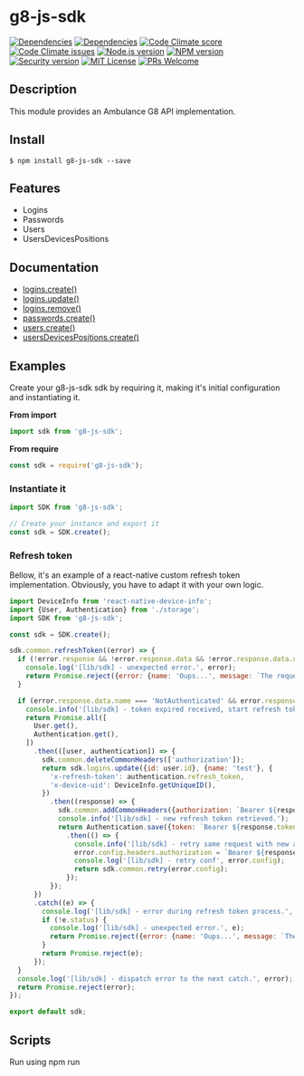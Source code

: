 # g8-js-sdk

[![Dependencies][prod-dependencies-badge]][prod-dependencies]
[![Dependencies][dev-dependencies-badge]][dev-dependencies]
[![Code Climate score][codeclimate-score-badge]][codeclimate-score]
[![Code Climate issues][codeclimate-issues-badge]][codeclimate-issues]
[![Node.js version][nodejs-badge]][nodejs]
[![NPM version][npm-badge]][npm]
[![Security version][security-version-badge]][security-version]
[![MIT License][license-badge]][LICENSE]
[![PRs Welcome][prs-badge]][prs]

## Description

This module provides an Ambulance G8 API implementation.

## Install
```
$ npm install g8-js-sdk --save
```

## Features

- Logins
- Passwords
- Users
- UsersDevicesPositions

## Documentation

* [logins.create()](#createLogins)
* [logins.update()](#updateLogins)
* [logins.remove()](#removeLogins)
* [passwords.create()](#createPasswords)
* [users.create()](#createUsers)
* [usersDevicesPositions.create()](#createUserDevicesPositions)

## Examples

Create your g8-js-sdk sdk by requiring it, making it's initial configuration and instantiating it.

**From import**
```javascript
import sdk from 'g8-js-sdk';
```

**From require**
```javascript
const sdk = require('g8-js-sdk');
```


### Instantiate it

```javascript
import SDK from 'g8-js-sdk';

// Create your instance and export it
const sdk = SDK.create();
```

### Refresh token

Bellow, it's an example of a react-native custom refresh token implementation. Obviously, you have to adapt it with your own logic.

```javascript
import DeviceInfo from 'react-native-device-info';
import {User, Authentication} from './storage';
import SDK from 'g8-js-sdk';

const sdk = SDK.create();

sdk.common.refreshToken((error) => {
  if (!error.response && !error.response.data && !error.response.data.name) {
    console.log('[lib/sdk] - unexpected error.', error);
    return Promise.reject({error: {name: 'Oups...', message: `The request could not succeed.`}});
  }

  if (error.response.data.name === 'NotAuthenticated' && error.response.data.message === 'TOKEN_EXPIRED') {
    console.info('[lib/sdk] - token expired received, start refresh token process.');
    return Promise.all([
      User.get(),
      Authentication.get(),
    ])
      .then(([user, authentication]) => {
        sdk.common.deleteCommonHeaders(['authorization']);
        return sdk.logins.update({id: user.id}, {name: 'test'}, {
          'x-refresh-token': authentication.refresh_token,
          'x-device-uid': DeviceInfo.getUniqueID(),
        })
          .then((response) => {
            sdk.common.addCommonHeaders({authorization: `Bearer ${response.token}`});
            console.info('[lib/sdk] - new refresh token retrieved.');
            return Authentication.save({token: `Bearer ${response.token}`, refresh_token: response.refresh_token})
              .then(() => {
                console.info('[lib/sdk] - retry same request with new access token.');
                error.config.headers.authorization = `Bearer ${response.token}`;
                console.log('[lib/sdk] - retry conf', error.config);
                return sdk.common.retry(error.config);
              });
          });
      })
      .catch((e) => {
        console.log('[lib/sdk] - error during refresh token process.', e);
        if (!e.status) {
          console.log('[lib/sdk] - unexpected error.', e);
          return Promise.reject({error: {name: 'Oups...', message: `The request could not succeed.`}});
        }
        return Promise.reject(e);
      });
  }
  console.log('[lib/sdk] - dispatch error to the next catch.', error);
  return Promise.reject(error);
});

export default sdk;
```

## Scripts

Run using npm run <script> command.

    clean - remove coverage data, Jest cache and transpiled files,
    lint - lint source files and tests,
    typecheck - check type annotations,
    test - lint, typecheck and run tests with coverage,
    test-only - run tests with coverage,
    test:watch - interactive watch mode to automatically re-run tests,
    build - compile source files,
    build:watch - interactive watch mode, compile sources on change.


## License
MIT © [Dimitri DO BAIRRO](https://github.com/rimiti/g8-js-sdk/blob/master/LICENSE)

[prod-dependencies-badge]: https://david-dm.org/rimiti/g8-js-sdk/status.svg
[prod-dependencies]: https://david-dm.org/rimiti/g8-js-sdk
[dev-dependencies-badge]: https://david-dm.org/rimiti/g8-js-sdk/dev-status.svg
[dev-dependencies]: https://david-dm.org/rimiti/g8-js-sdk?type=dev
[security-version-badge]: https://nodesecurity.io/orgs/dim-solution/projects/7559b06b-d1bf-4f11-81b3-b2d2f6b80004/badge
[security-version]: https://nodesecurity.io/orgs/dim-solution/projects/7559b06b-d1bf-4f11-81b3-b2d2f6b80004
[codeclimate-score-badge]: https://api.codeclimate.com/v1/badges/a36ff76f9ddf6297244b/maintainability
[codeclimate-score]: https://codeclimate.com/github/rimiti/g8-js-sdk/maintainability
[codeclimate-issues-badge]: https://codeclimate.com/github/rimiti/g8-js-sdk/badges/issue_count.svg
[codeclimate-issues]: https://codeclimate.com/github/rimiti/g8-js-sdk
[nodejs-badge]: https://img.shields.io/badge/node->=%206.9.0-blue.svg?style=flat-square
[nodejs]: https://nodejs.org/dist/latest-v6.x/docs/api/
[npm-badge]: https://img.shields.io/badge/npm->=%203.10.8-blue.svg?style=flat-square
[npm]: https://docs.npmjs.com/
[license-badge]: https://img.shields.io/badge/license-MIT-blue.svg?style=flat-square
[license]: https://github.com/rimiti/g8-js-sdk/blob/master/LICENSE
[prs-badge]: https://img.shields.io/badge/PRs-welcome-brightgreen.svg?style=flat-square
[prs]: http://makeapullrequest.com